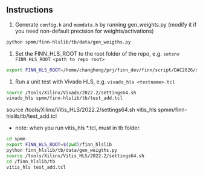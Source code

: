 ## Instructions
1. Generate `config.h` and `memdata.h` by running gen_weights.py (modify it if you need non-default precision for weights/activations)
``` bash
python spmm/finn-hlslib/tb/data/gen_weigths.py
```
1. Set the FINN_HLS_ROOT to the root folder of the repo, e.g. `setenv FINN_HLS_ROOT <path to repo root>`
``` bash
export FINN_HLS_ROOT=/home/changhong/prj/finn_dev/finn/script/DAC2026/spmm/finn-hlslib
```
1. Run a unit test with Vivado HLS, e.g. `vivado_hls <testname>.tcl`
``` bash
source /tools/Xilinx/Vivado/2022.2/settings64.sh
vivado_hls spmm/finn-hlslib/tb/test_add.tcl
```
source /tools/Xilinx/Vitis_HLS/2022.2/settings64.sh
vitis_hls spmm/finn-hlslib/tb/test_add.tcl


- note: when you run vitis_hls *.tcl, must in tb folder.
``` bash
cd spmm
export FINN_HLS_ROOT=$(pwd)/finn_hlslib
python finn_hlslib/tb/data/gen_weigths.py
source /tools/Xilinx/Vitis_HLS/2022.2/settings64.sh
cd /finn_hlslib/tb
vitis_hls test_add.tcl
```